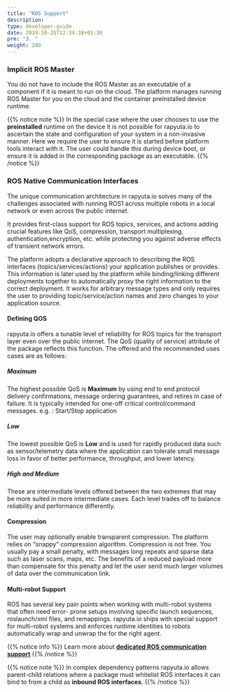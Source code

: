 ```yaml
---
title: "ROS Support"
description:
type: developer-guide
date: 2019-10-25T12:34:38+05:30
pre: "3. "
weight: 280
---
```

### Implicit ROS Master
You do not have to include the ROS Master as an executable of a component if it is meant to run on the cloud. The platform manages running ROS Master for you on the cloud and the container preinstalled device runtime. 

{{% notice note %}}
In the special case where the user chooses to use the **preinstalled** runtime on the device it is not possible for rapyuta.io to ascertain the state and configuration of your system in a non-invasive manner. Here we require the user to ensure it is started before platform tools interact with it. The user could handle this during device boot, or ensure it is added in the corresponding package as an executable.
{{% /notice %}}

### ROS Native Communication Interfaces
The unique communication architecture in rapyuta.io solves many of the challenges associated with running ROS1 across multiple robots in a local network or even across the public internet.

It provides first-class support for ROS topics, services, and actions adding crucial features like QoS, compression, transport multiplexing, authentication,encryption, etc. while protecting you against adverse effects of transient network errors.

The platform adopts a declarative approach to describing the ROS interfaces (topics/services/actions) your application publishes or provides. This information is later used by the platform while binding/linking different deployments together to automatically proxy the right information to the correct deployment. It works for arbitrary message types and only requires the user to providing topic/service/action names and zero changes to your application source.


#### Defining QOS
rapyuta.io offers a tunable level of reliability for ROS topics for the transport layer even over the public internet. The QoS (quality of service) attribute of the package reflects this function. The offered and the recommended uses cases are as follows:

##### Maximum
The highest possible QoS is **Maximum** by using end to end protocol delivery confirmations, message ordering guarantees, and retires in case of failure.  It is typically intended for one-off critical control/command messages.
e.g. : Start/Stop application

##### Low
The lowest possible QoS is **Low** and is used for rapidly produced data such as sensor/telemetry data where the application can tolerate small message loss in favor of better performance, throughput, and lower latency.

##### High and Medium
These are intermediate levels offered between the two extremes that may be more suited in more intermediate cases. Each level trades off to balance reliability and performance differently.

#### Compression
The user may optionally enable transparent compression. The platform relies on “snappy” compression algorithm. Compression is not free. You usually pay a small penalty, with messages long repeats and sparse data such as laser scans, maps, etc. The benefits of a reduced payload more than compensate for this penalty and let the user send much larger volumes of data over the communication link.

#### Multi-robot Support
ROS has several key pain points when working with multi-robot systems that often need error- prone setups involving specific launch sequences, roslaunch/xml files, and remappings. rapyuta.io ships with special support for multi-robot systems and enforces runtime identities to robots automatically wrap and unwrap the for the right agent. 

{{% notice info %}}
Learn more about [**dedicated ROS communication support**](/developer-guide/manage-software-cycle/communication-topologies/ros-support/)
{{% /notice %}}

{{% notice note %}}
In complex dependency patterns rapyuta.io allows parent-child relations where a package must whitelist ROS interfaces it can bind to from a child as **inbound ROS interfaces**.
{{% /notice %}}

